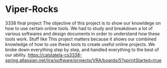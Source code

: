 # Viper-Rocks
3338 final project
The objective of this project is to show our knowldege on how to use certain online tools. We had to study and breakdown a lot of various softwares and design documents in order to understand how these tools work. Stuff like 
This project matters because it shows our combined knowledge of how to use these tools to create useful online projects. We broke down everything step by step, and handled everything to the best of our ability.
https://calstatela-cs3338-spring.atlassian.net/jira/software/projects/VRA/boards/5?sprintStarted=true
